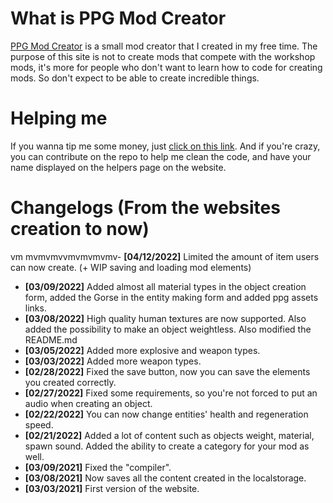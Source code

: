 # What is PPG Mod Creator
[PPG Mod Creator](https://cheeteau.github.io/PPG-Mod-Creator/) is a small mod creator that I created in my free time.
The purpose of this site is not to create mods that compete with the workshop mods, it's more for people who don't want to learn how to code for creating mods. So don't expect to be able to create incredible things.

# Helping me
If you wanna tip me some money, just [click on this link](https://ko-fi.com/cheeteau).
And if you're crazy, you can contribute on the repo to help me clean the code, and have your name displayed on the helpers page on the website.

# Changelogs (From the websites creation to now)
vm mvmvmvvmvmvmvmv- **[04/12/2022]** Limited the amount of item users can now create. (+ WIP saving and loading mod elements)
- **[03/09/2022]** Added almost all material types in the object creation form, added the Gorse in the entity making form and added ppg assets links.
- **[03/08/2022]** High quality human textures are now supported. Also added the possibility to make an object weightless. Also modified the README.md
- **[03/05/2022]** Added more explosive and weapon types.
- **[03/03/2022]** Added more weapon types.
- **[02/28/2022]** Fixed the save button, now you can save the elements you created correctly.
- **[02/27/2022]** Fixed some requirements, so you're not forced to put an audio when creating an object.
- **[02/22/2022]** You can now change entities' health and regeneration speed.
- **[02/21/2022]** Added a lot of content such as objects weight, material, spawn sound. Added the ability to create a category for your mod as well.
- **[03/09/2021]** Fixed the "compiler".
- **[03/08/2021]** Now saves all the content created in the localstorage.
- **[03/03/2021]** First version of the website.
